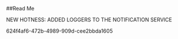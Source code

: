 ﻿##Read Me

NEW HOTNESS: ADDED LOGGERS TO THE NOTIFICATION SERVICE

624f4af6-472b-4989-909d-cee2bbda1605
